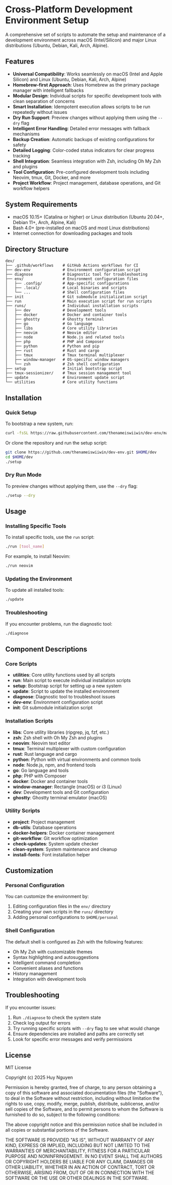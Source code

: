 # Cross-Platform Development Environment Setup

A comprehensive set of scripts to automate the setup and maintenance of a development environment across macOS (Intel/Silicon) and major Linux distributions (Ubuntu, Debian, Kali, Arch, Alpine).

## Features

- **Universal Compatibility**: Works seamlessly on macOS (Intel and Apple Silicon) and Linux (Ubuntu, Debian, Kali, Arch, Alpine)
- **Homebrew-first Approach**: Uses Homebrew as the primary package manager with intelligent fallbacks
- **Modular Design**: Individual scripts for specific development tools with clean separation of concerns
- **Smart Installation**: Idempotent execution allows scripts to be run repeatedly without issues
- **Dry Run Support**: Preview changes without applying them using the `--dry` flag
- **Intelligent Error Handling**: Detailed error messages with fallback mechanisms
- **Backup Creation**: Automatic backups of existing configurations for safety
- **Detailed Logging**: Color-coded status indicators for clear progress tracking
- **Shell Integration**: Seamless integration with Zsh, including Oh My Zsh and plugins
- **Tool Configuration**: Pre-configured development tools including Neovim, tmux, Git, Docker, and more
- **Project Workflow**: Project management, database operations, and Git workflow helpers

## System Requirements

- macOS 10.15+ (Catalina or higher) or Linux distribution (Ubuntu 20.04+, Debian 11+, Arch, Alpine, Kali)
- Bash 4.0+ (pre-installed on macOS and most Linux distributions)
- Internet connection for downloading packages and tools

## Directory Structure

```
dev/
├── .github/workflows    # GitHub Actions workflows for CI
├── dev-env              # Environment configuration script
├── diagnose             # Diagnostic tool for troubleshooting
├── env/                 # Environment configuration files
│   ├── .config/         # App-specific configurations
│   ├── .local/          # Local binaries and scripts
│   └── ...              # Shell configuration files
├── init                 # Git submodule initialization script
├── run                  # Main execution script for run scripts
├── runs/                # Individual installation scripts
│   ├── dev              # Development tools
│   ├── docker           # Docker and container tools
│   ├── ghostty          # Ghostty terminal
│   ├── go               # Go language
│   ├── libs             # Core utility libraries
│   ├── neovim           # Neovim editor
│   ├── node             # Node.js and related tools
│   ├── php              # PHP and Composer
│   ├── python           # Python and pip
│   ├── rust             # Rust and cargo
│   ├── tmux             # Tmux terminal multiplexer
│   ├── window-manager   # OS-specific window managers
│   └── zsh              # Zsh shell configuration
├── setup                # Initial bootstrap script
├── tmux-sessionizer/    # Tmux session management tool
├── update               # Environment update script
└── utilities            # Core utility functions
```

## Installation

### Quick Setup

To bootstrap a new system, run:

```bash
curl -fsSL https://raw.githubusercontent.com/thenameiswiiwin/dev-env/main/setup | bash
```

Or clone the repository and run the setup script:

```bash
git clone https://github.com/thenameiswiiwin/dev-env.git $HOME/dev
cd $HOME/dev
./setup
```

### Dry Run Mode

To preview changes without applying them, use the `--dry` flag:

```bash
./setup --dry
```

## Usage

### Installing Specific Tools

To install specific tools, use the `run` script:

```bash
./run [tool_name]
```

For example, to install Neovim:

```bash
./run neovim
```

### Updating the Environment

To update all installed tools:

```bash
./update
```

### Troubleshooting

If you encounter problems, run the diagnostic tool:

```bash
./diagnose
```

## Component Descriptions

### Core Scripts

- **utilities**: Core utility functions used by all scripts
- **run**: Main script to execute individual installation scripts
- **setup**: Bootstrap script for setting up a new system
- **update**: Script to update the installed environment
- **diagnose**: Diagnostic tool to troubleshoot issues
- **dev-env**: Environment configuration script
- **init**: Git submodule initialization script

### Installation Scripts

- **libs**: Core utility libraries (ripgrep, jq, fzf, etc.)
- **zsh**: Zsh shell with Oh My Zsh and plugins
- **neovim**: Neovim text editor
- **tmux**: Terminal multiplexer with custom configuration
- **rust**: Rust language and cargo
- **python**: Python with virtual environments and common tools
- **node**: Node.js, npm, and frontend tools
- **go**: Go language and tools
- **php**: PHP with Composer
- **docker**: Docker and container tools
- **window-manager**: Rectangle (macOS) or i3 (Linux)
- **dev**: Development tools and Git configuration
- **ghostty**: Ghostty terminal emulator (macOS)

### Utility Scripts

- **project**: Project management
- **db-utils**: Database operations
- **docker-helpers**: Docker container management
- **git-workflow**: Git workflow optimization
- **check-updates**: System update checker
- **clean-system**: System maintenance and cleanup
- **install-fonts**: Font installation helper

## Customization

### Personal Configuration

You can customize the environment by:

1. Editing configuration files in the `env/` directory
2. Creating your own scripts in the `runs/` directory
3. Adding personal configurations to `$HOME/personal`

### Shell Configuration

The default shell is configured as Zsh with the following features:

- Oh My Zsh with customizable themes
- Syntax highlighting and autosuggestions
- Intelligent command completion
- Convenient aliases and functions
- History management
- Integration with development tools

## Troubleshooting

If you encounter issues:

1. Run `./diagnose` to check the system state
2. Check log output for errors
3. Try running specific scripts with `--dry` flag to see what would change
4. Ensure dependencies are installed and paths are correctly set
5. Look for specific error messages and verify permissions

## License

MIT License

Copyright (c) 2025 Huy Nguyen

Permission is hereby granted, free of charge, to any person obtaining a copy
of this software and associated documentation files (the "Software"), to deal
in the Software without restriction, including without limitation the rights
to use, copy, modify, merge, publish, distribute, sublicense, and/or sell
copies of the Software, and to permit persons to whom the Software is
furnished to do so, subject to the following conditions:

The above copyright notice and this permission notice shall be included in all
copies or substantial portions of the Software.

THE SOFTWARE IS PROVIDED "AS IS", WITHOUT WARRANTY OF ANY KIND, EXPRESS OR
IMPLIED, INCLUDING BUT NOT LIMITED TO THE WARRANTIES OF MERCHANTABILITY,
FITNESS FOR A PARTICULAR PURPOSE AND NONINFRINGEMENT. IN NO EVENT SHALL THE
AUTHORS OR COPYRIGHT HOLDERS BE LIABLE FOR ANY CLAIM, DAMAGES OR OTHER
LIABILITY, WHETHER IN AN ACTION OF CONTRACT, TORT OR OTHERWISE, ARISING FROM,
OUT OF OR IN CONNECTION WITH THE SOFTWARE OR THE USE OR OTHER DEALINGS IN THE
SOFTWARE.
